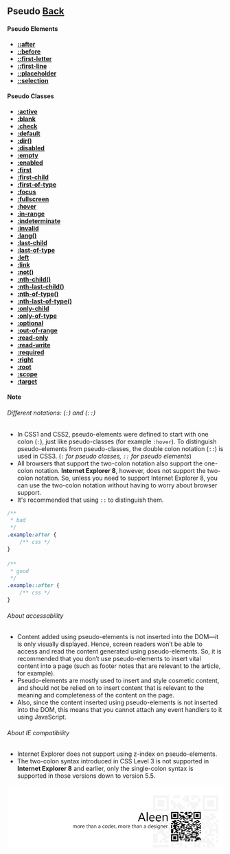 ## Pseudo [**Back**](./../codrops.md)

#### Pseudo Elements

- [**::after**](./after/after.md)
- [**::before**](./before/before.md)
- [**::first-letter**](./firstletter/firstletter.md)
- [**::first-line**](./firstline/firstline.md)
- [**::placeholder**](./placeholder/placeholder.md)
- [**::selection**](./selection/selection.md)

#### Pseudo Classes

- [**:active**](./active/active.md)
- [**:blank**](./blank/blank.md)
- [**:check**](./check/check.md)
- [**:default**](./default/default.md)
- [**:dir()**](./dir/dir.md)
- [**:disabled**](./disabled/disabled.md)
- [**:empty**](./empty/empty.md)
- [**:enabled**](./enable/enable.md)
- [**:first**](./first/first.md)
- [**:first-child**](./firstchild/firstchild.md)
- [**:first-of-type**](./firstoftype/firstoftype.md)
- [**:focus**](./focus/focus.md)
- [**:fullscreen**](./fullscreen/fullscreen.md)
- [**:hover**](./hover/hover.md)
- [**:in-range**](./inrange/inrange.md)
- [**:indeterminate**](./indeterminate/indeterminate.md)
- [**:invalid**](./invalid/invalid.md)
- [**:lang()**](./lang/lang.md)
- [**:last-child**](./lastchild/lastchild.md)
- [**:last-of-type**](./lastoftype/lastoftype.md)
- [**:left**](./left/left.md)
- [**:link**](./link/link.md)
- [**:not()**](./not/not.md)
- [**:nth-child()**](./nthchild/nthchild.md)
- [**:nth-last-child()**](./nthlastchild/nthlastchild.md)
- [**:nth-of-type()**](./nthoftype/nthoftype.md)
- [**:nth-last-of-type()**](./nthlastoftype/nthlastoftype.md)
- [**:only-child**](./onlychild/onlychild.md)
- [**:only-of-type**](./onlyoftype/onlyoftype.md)
- [**:optional**](./optional/optional.md)
- [**:out-of-range**](./outofrange/outofrange.md)
- [**:read-only**](./readonly/readonly.md)
- [**:read-write**](./readwrite/readwrite.md)
- [**:required**](./required/required.md)
- [**:right**](./right/right.md)
- [**:root**](./root/root.md)
- [**:scope**](./scope/scope.md)
- [**:target**](./target/target.md)

#### Note

###### Different notations: (`:`) and (`::`)

- In CSS1 and CSS2, pseudo-elements were defined to start with one colon (`:`), just like pseudo-classes (for example `:hover`). To distinguish pseudo-elements from pseudo-classes, the double colon notation (`::`) is used in CSS3. (*`:` for pseudo classes, `::` for pseudo elements*)
- All browsers that support the two-colon notation also support the one-colon notation. **Internet Explorer 8**, however, does not support the two-colon notation. So, unless you need to support Internet Explorer 8, you can use the two-colon notation without having to worry about browser support.
- It's recommended that using `::` to distinguish them.

```css
/**
 * bad
 */
.example:after {
    /** css */
}

/**
 * good
 */
.example::after {
    /** css */
}
```

###### About accessability

- Content added using pseudo-elements is not inserted into the DOM—it is only visually displayed. Hence, screen readers won’t be able to access and read the content generated using pseudo-elements. So, it is recommended that you don’t use pseudo-elements to insert vital content into a page (such as footer notes that are relevant to the article, for example).
- Pseudo-elements are mostly used to insert and style cosmetic content, and should not be relied on to insert content that is relevant to the meaning and completeness of the content on the page.
- Also, since the content inserted using pseudo-elements is not inserted into the DOM, this means that you cannot attach any event handlers to it using JavaScript.

###### About IE compatibility

- Internet Explorer does not support using z-index on pseudo-elements.
- The two-colon syntax introduced in CSS Level 3 is not supported in **Internet Explorer 8** and earlier, only the single-colon syntax is supported in those versions down to version 5.5.

<a href="http://aleen42.github.io/" target="_blank" ><img src="./../../pic/tail.gif"></a>